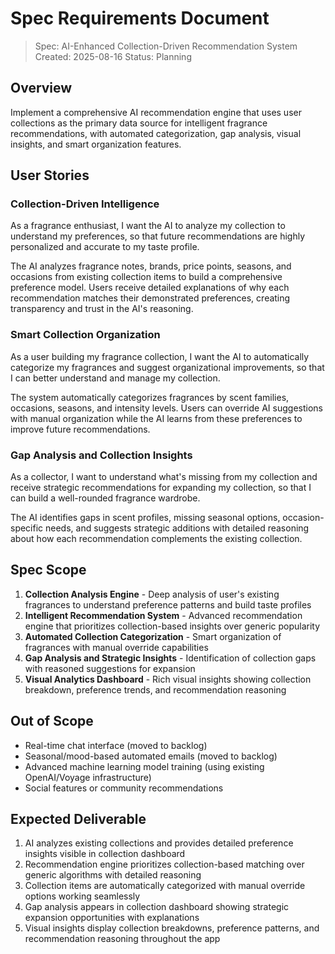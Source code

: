 # Spec Requirements Document

> Spec: AI-Enhanced Collection-Driven Recommendation System
> Created: 2025-08-16
> Status: Planning

## Overview

Implement a comprehensive AI recommendation engine that uses user collections as the primary data source for intelligent fragrance recommendations, with automated categorization, gap analysis, visual insights, and smart organization features.

## User Stories

### Collection-Driven Intelligence

As a fragrance enthusiast, I want the AI to analyze my collection to understand my preferences, so that future recommendations are highly personalized and accurate to my taste profile.

The AI analyzes fragrance notes, brands, price points, seasons, and occasions from existing collection items to build a comprehensive preference model. Users receive detailed explanations of why each recommendation matches their demonstrated preferences, creating transparency and trust in the AI's reasoning.

### Smart Collection Organization

As a user building my fragrance collection, I want the AI to automatically categorize my fragrances and suggest organizational improvements, so that I can better understand and manage my collection.

The system automatically categorizes fragrances by scent families, occasions, seasons, and intensity levels. Users can override AI suggestions with manual organization while the AI learns from these preferences to improve future recommendations.

### Gap Analysis and Collection Insights

As a collector, I want to understand what's missing from my collection and receive strategic recommendations for expanding my collection, so that I can build a well-rounded fragrance wardrobe.

The AI identifies gaps in scent profiles, missing seasonal options, occasion-specific needs, and suggests strategic additions with detailed reasoning about how each recommendation complements the existing collection.

## Spec Scope

1. **Collection Analysis Engine** - Deep analysis of user's existing fragrances to understand preference patterns and build taste profiles
2. **Intelligent Recommendation System** - Advanced recommendation engine that prioritizes collection-based insights over generic popularity
3. **Automated Collection Categorization** - Smart organization of fragrances with manual override capabilities
4. **Gap Analysis and Strategic Insights** - Identification of collection gaps with reasoned suggestions for expansion
5. **Visual Analytics Dashboard** - Rich visual insights showing collection breakdown, preference trends, and recommendation reasoning

## Out of Scope

- Real-time chat interface (moved to backlog)
- Seasonal/mood-based automated emails (moved to backlog)
- Advanced machine learning model training (using existing OpenAI/Voyage infrastructure)
- Social features or community recommendations

## Expected Deliverable

1. AI analyzes existing collections and provides detailed preference insights visible in collection dashboard
2. Recommendation engine prioritizes collection-based matching over generic algorithms with detailed reasoning
3. Collection items are automatically categorized with manual override options working seamlessly
4. Gap analysis appears in collection dashboard showing strategic expansion opportunities with explanations
5. Visual insights display collection breakdowns, preference patterns, and recommendation reasoning throughout the app
